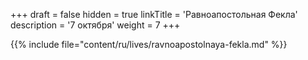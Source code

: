 +++
draft = false
hidden = true
linkTitle = 'Равноапостольная Фекла'
description = '7 октября'
weight = 7
+++

{{% include file="content/ru/lives/ravnoapostolnaya-fekla.md" %}}
